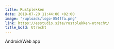```yaml
---
title: Rustplekken
date: 2018-07-20 11:44:00 +02:00
image: "/uploads/logo-054ffa.png"
link: https://esstudio.site/rustplekken-utrecht/
title_bold: Utrecht
---
```


Android/Web app